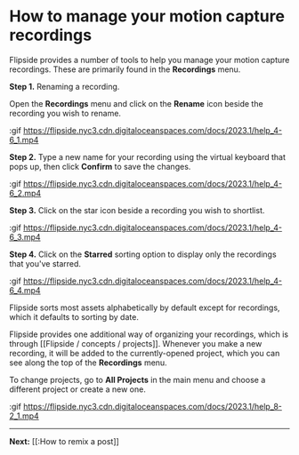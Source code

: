 # How to manage your motion capture recordings

Flipside provides a number of tools to help you manage your motion capture recordings. These are primarily found in the **Recordings** menu.

**Step 1.** Renaming a recording.

Open the **Recordings** menu and click on the **Rename** icon beside the recording you wish to rename.

:gif https://flipside.nyc3.cdn.digitaloceanspaces.com/docs/2023.1/help_4-6_1.mp4

**Step 2.** Type a new name for your recording using the virtual keyboard that pops up, then click **Confirm** to save the changes.

:gif https://flipside.nyc3.cdn.digitaloceanspaces.com/docs/2023.1/help_4-6_2.mp4

**Step 3.** Click on the star icon beside a recording you wish to shortlist.

:gif https://flipside.nyc3.cdn.digitaloceanspaces.com/docs/2023.1/help_4-6_3.mp4

**Step 4.** Click on the **Starred** sorting option to display only the recordings that  you've starred.

:gif https://flipside.nyc3.cdn.digitaloceanspaces.com/docs/2023.1/help_4-6_4.mp4

Flipside sorts most assets alphabetically by default except for recordings, which it defaults to sorting by date.

Flipside provides one additional way of organizing your recordings, which is through [[Flipside / concepts / projects]]. Whenever you make a new recording, it will be added to the currently-opened project, which you can see along the top of the **Recordings** menu.

To change projects, go to **All Projects** in the main menu and choose a different project or create a new one.

:gif https://flipside.nyc3.cdn.digitaloceanspaces.com/docs/2023.1/help_8-2_1.mp4

---

**Next:** [[:How to remix a post]]

